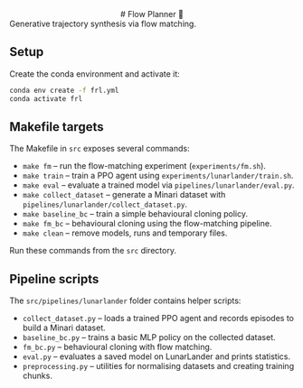 <div align="center">
# Flow Planner 👾
</div>
Generative trajectory synthesis via flow matching. 

## Setup
Create the conda environment and activate it:

```bash
conda env create -f frl.yml
conda activate frl
```

## Makefile targets
The Makefile in `src` exposes several commands:

- `make fm` – run the flow-matching experiment (`experiments/fm.sh`).
- `make train` – train a PPO agent using `experiments/lunarlander/train.sh`.
- `make eval` – evaluate a trained model via `pipelines/lunarlander/eval.py`.
- `make collect_dataset` – generate a Minari dataset with `pipelines/lunarlander/collect_dataset.py`.
- `make baseline_bc` – train a simple behavioural cloning policy.
- `make fm_bc` – behavioural cloning using the flow-matching pipeline.
- `make clean` – remove models, runs and temporary files.

Run these commands from the `src` directory.

## Pipeline scripts
The `src/pipelines/lunarlander` folder contains helper scripts:

- `collect_dataset.py` – loads a trained PPO agent and records episodes to build a Minari dataset.
- `baseline_bc.py` – trains a basic MLP policy on the collected dataset.
- `fm_bc.py` – behavioural cloning with flow matching.
- `eval.py` – evaluates a saved model on LunarLander and prints statistics.
- `preprocessing.py` – utilities for normalising datasets and creating training chunks.
